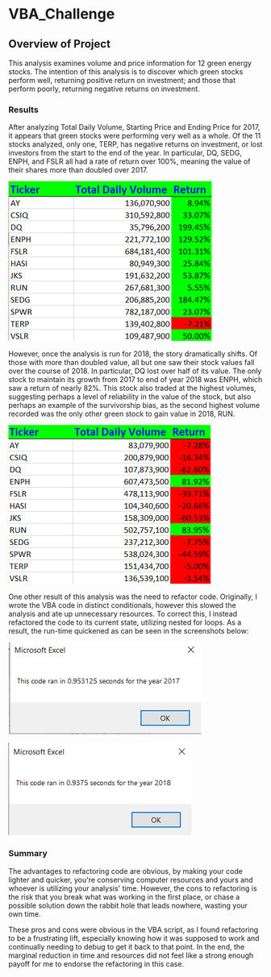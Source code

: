 # VBA_Challenge
## Overview of Project
This analysis examines volume and price information for 12 green energy stocks. The intention of this analysis is to discover which green stocks perform well, returning positive return on investment; and those that perform poorly, returning negative returns on investment. 

### Results
After analyzing Total Daily Volume, Starting Price and Ending Price for 2017, it appears that green stocks were performing very well as a whole. Of the 11 stocks analyzed, only one, TERP, has negative returns on investment, or lost investors from the start to the end of the year. In particular, DQ, SEDG, ENPH, and FSLR all had a rate of return over 100%, meaning the value of their shares more than doubled over 2017. 

![stocks_2017](https://github.com/BKroos/VBA_Challenge/blob/main/resources/stocks_2017.png)

However, once the analysis is run for 2018, the story dramatically shifts. Of those with more than doubled value, all but one saw their stock values fall over the course of 2018. In particular, DQ lost over half of its value. The only stock to maintain its growth from 2017 to end of year 2018 was ENPH, which saw a return of nearly 82%. This stock also traded at the highest volumes, suggesting perhaps a level of reliability in the value of the stock, but also perhaps an example of the survivorship bias, as the second highest volume recorded was the only other green stock to gain value in 2018, RUN. 

![stocks_2018](https://raw.githubusercontent.com/BKroos/VBA_Challenge/main/resources/stocks_2018.png)

One other result of this analysis was the need to refactor code. Originally, I wrote the VBA code in distinct conditionals, however this slowed the analysis and ate up unnecessary resources. To correct this, I instead refactored the code to its current state, utilizing nested for loops. As a result, the run-time quickened as can be seen in the screenshots below:

![VBA_Challenge_2017](https://raw.githubusercontent.com/BKroos/VBA_Challenge/main/resources/VBA_Challenge_2017.png)

![VBA_Challenge_2018](https://github.com/BKroos/VBA_Challenge/blob/main/resources/VBA_Challenge_2018.png)

### Summary
The advantages to refactoring code are obvious, by making your code lighter and quicker, you're conserving computer resources and yours and whoever is utilizing your analysis' time. However, the cons to refactoring is the risk that you break what was working in the first place, or chase a possible solution down the rabbit hole that leads nowhere, wasting your own time. 

These pros and cons were obvious in the VBA script, as I found refactoring to be a frustrating lift, especially knowing how it was supposed to work and continually needing to debug to get it back to that point. In the end, the marginal reduction in time and resources did not feel like a strong enough payoff for me to endorse the refactoring in this case. 
